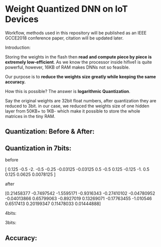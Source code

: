 # Weight Quantized DNN on IoT Devices



Workflow, methods used in this repository will be published as an IEEE GCCE2018 conference paper, citation will be updated later.

Introduction:

Storing the weights in the flash then **read and compute piece by piece is extremely low-efficient**. As we know the processor inside hifive1 is quite powerful, however, 16KB of RAM makes DNNs not so feasible.

Our purpose is to **reduce the weights size greatly while keeping the same accuracy.**

How this is possible? The answer is **logarithmic Quantization**. 

Say the original weights are 32bit float numbers, after quantization they are reduced to 3bit. in our case, we reduced the weights size of one hidden layer from 50KB+ to 1KB- which make it possible to store the whole matrices in the tiny RAM. 

## Quantization: Before & After:


Quantization in 7bits:
-----------------------
before

[ 0.125      -0.5        -2.         -0.5        -0.25       -0.03125
  -0.03125     0.5        -0.5         0.125      -0.125      -1.
   0.5         0.125       0.0625      0.0078125 ]

after

[0.21458377 -0.7497542  -1.5595171  -0.9316343  -0.27410102 -0.04780952
  -0.04013866  0.65799063 -0.8927019   0.13269071 -0.17763455 -1.010546
   0.6517413   0.20199347  0.11478033  0.01444888]
   
4bits:

3bits:

## Accuracy:



